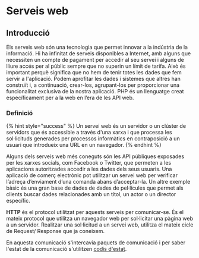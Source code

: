 # Serveis web

## Introducció

Els serveis web són una tecnologia que permet innovar a la  indústria de la informació. Hi ha infinitat de serveis disponibles a Internet, amb alguns que necessiten un compte de pagament per accedir al seu servei i alguns de lliure accés per al públic sempre que no superin un límit de tarifa. Això és important perquè significa que no hem de tenir totes les dades que fem servir a l'aplicació. Podem aprofitar les dades i sistemes que altres han construït i, a continuació, crear-los, agrupant-los per proporcionar una funcionalitat exclusiva de la nostra aplicació. PHP és un llenguatge creat específicament per a la web en l’era de les API web. 

### Definició

{% hint style="success" %}
Un servei web és un servidor o un clúster de servidors que és accessible a través d'una xarxa i que processa les sol·licituds generades per processos informàtics en contraposició a un usuari que introdueix una URL en un navegador.
{% endhint %}

Alguns dels serveis web més coneguts són les API públiques exposades per les xarxes socials, com Facebook o Twitter, que permeten a les aplicacions autoritzades accedir a les dades dels seus usuaris. Una aplicació de comerç electrònic pot utilitzar un servei web  per verificar l’adreça d’enviament d’una comanda abans d’acceptar-la. Un altre exemple bàsic és una gran base de dades de dades de pel·lícules que permet als clients buscar dades relacionades amb un títol, un actor o un director específic.

**HTTP** és el protocol utilitzat per aquests serveis per comunicar-se. És el mateix protocol que utilitza un navegador web per sol·licitar una pàgina web a un servidor. Realitzar una sol·licitud a un servei web, utilitza el mateix cicle de Request/ Response que ja coneixem.

En aquesta comunicació s'intercavia paquets  de comunicació i per saber l'estat de la comunicació s'utilitzen [codis d'estat](../uf1/web-i-php/#codis-estat-http).







